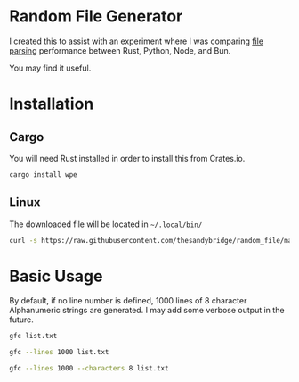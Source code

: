 # Random File Generator

I created this to assist with an experiment where I was comparing [file parsing](https://github.com/thesandybridge/sandbox/tree/main/file_parse) performance
between Rust, Python, Node, and Bun.

You may find it useful.

# Installation

## Cargo

You will need Rust installed in order to install this from Crates.io.

```bash
cargo install wpe
```

## Linux

The downloaded file will be located in `~/.local/bin/`

```bash
curl -s https://raw.githubusercontent.com/thesandybridge/random_file/main/install.sh | bash
```

# Basic Usage

By default, if no line number is defined, 1000 lines of 8 character Alphanumeric strings are generated.
I may add some verbose output in the future.

```bash
gfc list.txt

gfc --lines 1000 list.txt

gfc --lines 1000 --characters 8 list.txt
```
